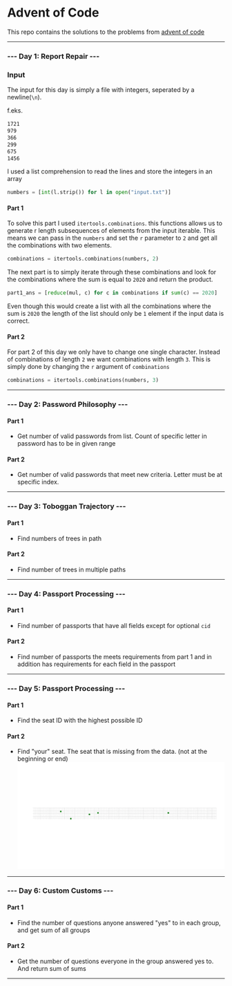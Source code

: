 # Advent of Code
This repo contains the solutions to the problems from [advent of code](https://adventofcode.com/2020)

---

### --- Day 1: Report Repair ---

### Input 
The input for this day is simply a file with integers, seperated by a newline(`\n`).

f.eks.
```
1721
979
366
299
675
1456
```

I used a list comprehension to read the lines and store the integers in an array
``` python
numbers = [int(l.strip()) for l in open("input.txt")]
```

#### Part 1
To solve this part I used `itertools.combinations`. this functions allows us to generate r length subsequences of elements from the input iterable. This means we can pass in the `numbers` and set the `r` parameter to `2` and get all the combinations with two elements.
```python
combinations = itertools.combinations(numbers, 2)
```

The next part is to simply iterate through these combinations and look for the combinations where the sum is equal to `2020` and return the product.
```python
part1_ans = [reduce(mul, c) for c in combinations if sum(c) == 2020]
```
Even though this would create a list with all the combinations where the sum is `2020` the length of the list should only be `1` element if the input data is correct.

#### Part 2
For part 2 of this day we only have to change one single character. Instead of combinations of length `2` we want combinations with length `3`. This is simply done by changing the `r` argument of `combinations` 
```python
combinations = itertools.combinations(numbers, 3)
```

---

### --- Day 2: Password Philosophy ---

#### Part 1
- Get number of valid passwords from list. Count of specific letter in password has to be in given range

#### Part 2
- Get number of valid passwords that meet new criteria. Letter must be at specific index.

---

### --- Day 3: Toboggan Trajectory ---

#### Part 1
- Find numbers of trees in path

#### Part 2
- Find number of trees in multiple paths

---

### --- Day 4: Passport Processing ---

#### Part 1
- Find number of passports that have all fields except for optional `cid`

#### Part 2
- Find number of passports the meets requirements from part 1 and in addition has requirements for each field in the passport

---

### --- Day 5: Passport Processing ---

#### Part 1
- Find the seat ID with the highest possible ID

#### Part 2
- Find "your" seat. The seat that is missing from the data. (not at the beginning or end)
![alt](05/animations/viz.gif)

---

### --- Day 6: Custom Customs ---

#### Part 1
- Find the number of questions anyone answered "yes" to in each group, and get sum of all groups

#### Part 2
- Get the number of questions everyone in the group answered yes to. And return sum of sums

---

